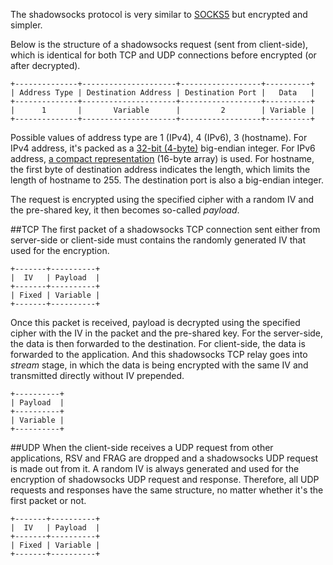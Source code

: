 The shadowsocks protocol is very similar to [SOCKS5](https://www.ietf.org/rfc/rfc1928.txt) but encrypted and simpler.

Below is the structure of a shadowsocks request (sent from client-side), which is identical for both TCP and UDP connections before encrypted (or after decrypted).

```
+--------------+---------------------+------------------+----------+
| Address Type | Destination Address | Destination Port |   Data   |
+--------------+---------------------+------------------+----------+
|      1       |       Variable      |         2        | Variable |
+--------------+---------------------+------------------+----------+
```

Possible values of address type are 1 (IPv4), 4 (IPv6), 3 (hostname). For IPv4 address, it's packed as a [32-bit (4-byte)](https://tools.ietf.org/html/rfc791#section-2.3) big-endian integer. For IPv6 address, [a compact representation](https://tools.ietf.org/html/rfc1924) (16-byte array) is used. For hostname, the first byte of destination address indicates the length, which limits the length of hostname to 255. The destination port is also a big-endian integer.

The request is encrypted using the specified cipher with a random IV and the pre-shared key, it then becomes so-called _payload_.

##TCP
The first packet of a shadowsocks TCP connection sent either from server-side or client-side must contains the randomly generated IV that used for the encryption.

```
+-------+----------+
|  IV   | Payload  |
+-------+----------+
| Fixed | Variable |
+-------+----------+
```

Once this packet is received, payload is decrypted using the specified cipher with the IV in the packet and the pre-shared key. For the server-side, the data is then forwarded to the destination. For client-side, the data is forwarded to the application. And this shadowsocks TCP relay goes into _stream_ stage, in which the data is being encrypted with the same IV and transmitted directly without IV prepended.

```
+----------+
| Payload  |
+----------+
| Variable |
+----------+
```

##UDP
When the client-side receives a UDP request from other applications, RSV and FRAG are dropped and a shadowsocks UDP request is made out from it. A random IV is always generated and used for the encryption of shadowsocks UDP request and response. Therefore, all UDP requests and responses have the same structure, no matter whether it's the first packet or not.

```
+-------+----------+
|  IV   | Payload  |
+-------+----------+
| Fixed | Variable |
+-------+----------+
```

